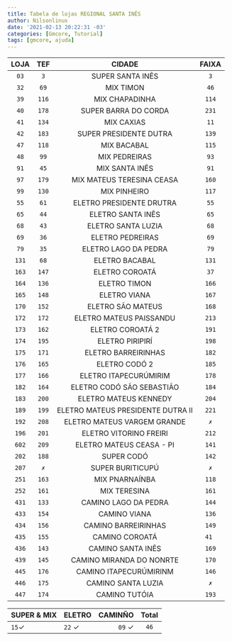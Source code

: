 ```yaml
---
title: Tabela de lojas REGIONAL SANTA INÊS
author: Nilsonlinux
date: '2021-02-13 20:22:31 -03'
categories: [Gmcore, Tutorial]
tags: [gmcore, ajuda]
---
```


  |  LOJA | TEF  | CIDADE                            | FAIXA |
  |:-----:|:----:|:---------------------------------:|:-----:|
  | `03`  |`3`   | SUPER SANTA INÊS                  | `3`   |
  | `32`  |`69`  | MIX TIMON                         | `46`  |
  | `39`  |`116` | MIX CHAPADINHA                    | `114` |
  | `40`  |`178` | SUPER BARRA DO CORDA              | `231` |
  | `41`  |`134` | MIX CAXIAS                        | `11`  |
  | `42`  |`183` | SUPER PRESIDENTE DUTRA            | `139` |
  | `47`  |`118` | MIX BACABAL                       | `115` |
  | `48`  |`99`  | MIX PEDREIRAS                     | `93`  |
  | `91`  |`45`  | MIX SANTA INÊS                    | `91`  |
  | `97`  |`179` | MIX MATEUS TERESINA CEASA         | `160` |
  | `99`  |`130` | MIX PINHEIRO                      | `117` |
  | `55`  |`61`  | ELETRO PRESIDENTE DRUTRA          | `55`  |
  | `65`  |`44`  | ELETRO SANTA INÊS                 | `65`  |
  | `68`  |`43`  | ELETRO SANTA LUZIA                | `68`  |
  | `69`  |`36`  | ELETRO PEDREIRAS                  | `69`  |
  | `79`  |`35`  | ELETRO LAGO DA PEDRA              | `79`  |
  | `131` |`68`  | ELETRO BACABAL                    | `131` |
  | `163` |`147` | ELETRO COROATÁ                    | `37`  |
  | `164` |`136` | ELETRO TIMON                      | `166` |
  | `165` |`148` | ELETRO VIANA                      | `167` |
  | `170` |`152` | ELETRO SÃO MATEUS                 | `168` |
  | `172` |`172` | ELETRO MATEUS PAISSANDU           | `213` |
  | `173` |`162` | ELETRO COROATÁ 2                  | `191` |
  | `174` |`195` | ELETRO PIRIPIRÍ                   | `198` |
  | `175` |`171` | ELETRO BARREIRINHAS               | `182` |
  | `176` |`165` | ELETRO CODÓ 2                     | `185` |
  | `177` |`166` | ELETRO ITAPECURÚMIRIM             | `178` |
  | `182` |`164` | ELETRO CODÓ SÃO SEBASTIÃO         | `184` |
  | `183` |`200` | ELETRO MATEUS KENNEDY             | `204` |
  | `189` |`199` | ELETRO MATEUS PRESIDENTE DUTRA II | `221` |
  | `192` |`208` | ELETRO MATEUS VARGEM GRANDE       | ` ✗ ` |
  | `196` |`201` | ELETRO VITORINO FREIRI            | `212` |
  | `602` |`209` | ELETRO MATEUS CEASA - PI          | `141` |
  | `202` |`188` | SUPER CODÓ                        | `142` |
  | `207` |` ✗ ` | SUPER BURITICUPÚ                  | ` ✗ ` | 
  | `251` |`163` | MIX PNARNAÍNBA                    | `118` |
  | `252` |`161` | MIX TERESINA                      | `161` |
  | `431` |`133` | CAMINO LAGO DA PEDRA              | `144` |
  | `433` |`154` | CAMINO VIANA                      | `136` |
  | `434` |`156` | CAMINO BARREIRINHAS               | `149` |
  | `435` |`155` | CAMINO COROATÁ                    | `41 ` |
  | `436` |`143` | CAMINO SANTA INÊS                 | `169` |
  | `439` |`145` | CAMINO MIRANDA DO NONRTE          | `170` |
  | `445` |`176` | CAMINO ITAPECURÚMIRINM            | `146` |
  | `446` |`175` | CAMINO SANTA LUZIA                | ` ✗ ` |
  | `447` |`174` | CAMINO TUTÓIA                     | `193` |            

                     

| SUPER & MIX         | ELETRO          | CAMINÑO         | Total       |
|---------------------|:----------------|----------------:|:-----------:|
| `15`✓               | `22` ✓          | `09` ✓          | `46`        |
